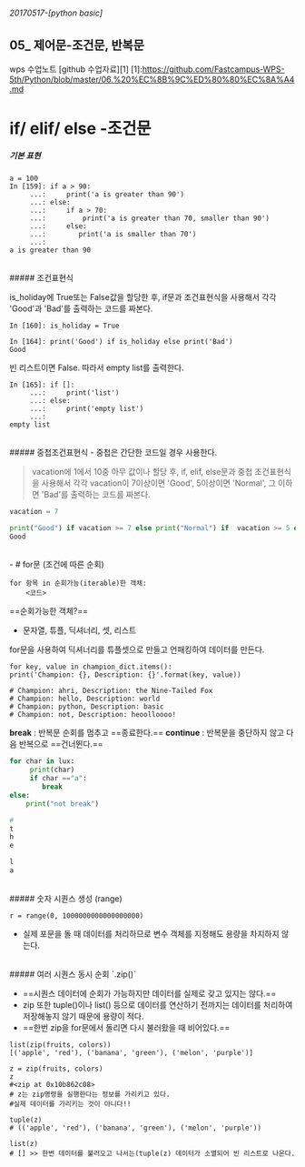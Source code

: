 ###### 20170517-[python basic]

## 05_ 제어문-조건문, 반복문  

wps 수업노트 [github 수업자료][1]
[1]:https://github.com/Fastcampus-WPS-5th/Python/blob/master/06.%20%EC%8B%9C%ED%80%80%EC%8A%A4.md


# if/ elif/ else -조건문

##### 기본 표현 
~~~
a = 100 
In [159]: if a > 90:
     ...:     print('a is greater than 90')
     ...: else:
     ...:     if a > 70:
     ...:         print('a is greater than 70, smaller than 90')
     ...:     else:
     ...:        print('a is smaller than 70')
     ...:
a is greater than 90
~~~

<br>
##### 조건표현식

is_holiday에 True또는 False값을 할당한 후, if문과 조건표현식을 사용해서 각각 'Good'과 'Bad'를 출력하는 코드를 짜본다.

~~~
In [160]: is_holiday = True

In [164]: print('Good') if is_holiday else print('Bad')
Good
~~~

빈 리스트이면 False. 따라서 empty list를 출력한다. 
~~~
In [165]: if []:
     ...:     print('list')
     ...: else:
     ...:     print('empty list')
     ...:
empty list
~~~

<br>
##### 중첩조건표현식
- 중첩은 간단한 코드일 경우 사용한다. 

>vacation에 1에서 10중 아무 값이나 할당 후, if, elif, else문과 중첩 조건표현식을 사용해서 각각 vacation이 7이상이면 'Good', 5이상이면 'Normal', 그 이하면 'Bad'를 출력하는 코드를 짜본다.

~~~python
vacation = 7

print("Good") if vacation >= 7 else print("Normal") if  vacation >= 5 else print("Bad")
Good
~~~


<br>
-
# for문 (조건에 따른 순회)

~~~ 
for 항목 in 순회가능(iterable)한 객체:
	<코드>
~~~

==순회가능한 객체?==

- 문자열, 튜플, 딕셔너리, 셋, 리스트


for문을 사용하여 딕셔너리를 튜플셋으로 만들고 언패킹하여 데이터를 만든다. 

~~~
for key, value in champion_dict.items():
print('Champion: {}, Description: {}'.format(key, value))

# Champion: ahri, Description: the Nine-Tailed Fox
# Champion: hello, Description: world
# Champion: python, Description: basic
# Champion: not, Description: heoolloooo!
~~~

**break** : 반복문 순회를 멈추고 ==종료한다.==
**continue** : 반복문을 중단하지 않고 다음 반복으로 ==건너뛴다.==

~~~python
for char in lux:
     print(char)
     if char =="a":
        break
else:
 	print("not break")

#
t
h
e

l
a
~~~

<br>
##### 숫자 시퀀스 생성 (range)

`r = range(0, 1000000000000000000)`

- 실제 포문을 돌 때 데이터를 처리하므로 변수 객체를 지정해도 용량을 차지하지 않는다. 


<br>
##### 여러 시퀀스 동시 순회 `.zip()`

- ==시퀀스 데이터에 순회가 가능하지만 데이터를 실제로 갖고 있지는 않다.==
- zip 또한 tuple()이나 list() 등으로 데이터를 연산하기 전까지는 데이터를 처리하여 저장해놓지 않기 때문에 용량이 적다. 
- ==한번 zip을 for문에서 돌리면 다시 불러왔을 때 비어있다.==

~~~
list(zip(fruits, colors))
[('apple', 'red'), ('banana', 'green'), ('melon', 'purple')]

z = zip(fruits, colors)
z
#<zip at 0x10b862c08>
# z는 zip명령을 실행한다는 정보를 가리키고 있다. 
#실제 데이터를 가리키는 것이 아니다!!

tuple(z)
# (('apple', 'red'), ('banana', 'green'), ('melon', 'purple'))

list(z)
# [] >> 한번 데이터를 불러오고 나서는(tuple(z) 데이터가 소멸되어 빈 리스트로 나온다.
~~~

